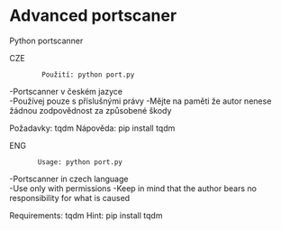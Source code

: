 # Advanced portscaner
 Python portscanner
 
  CZE
 
            Použití: python port.py
            
-Portscanner v českém jazyce            
-Používej pouze s příslušnými právy
-Mějte na paměti že autor nenese žádnou zodpovědnost za způsobené škody
 
 Požadavky: tqdm
 Nápověda: pip install tqdm

ENG
  
           Usage: python port.py
           
-Portscanner in czech language           
-Use only with permissions
-Keep in mind that the author bears no responsibility for what is caused
 
 Requirements: tqdm
 Hint: pip install tqdm
